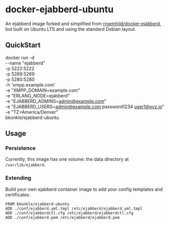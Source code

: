 # docker-ejabberd-ubuntu

An ejabberd image forked and simplified from [rroemhild/docker-ejabberd](https://github.com/rroemhild/docker-ejabberd), but built on Ubuntu LTS and using the standard Debian layout.

## QuickStart

docker run -d \
    --name "ejabberd" \
    -p 5222:5222 \
    -p 5269:5269 \
    -p 5280:5280 \
    -h 'xmpp.example.com' \
    -e "XMPP_DOMAIN=example.com" \
    -e "ERLANG_NODE=ejabberd" \
    -e "EJABBERD_ADMINS=admin@example.com" \
    -e "EJABBERD_USERS=admin@example.com:password1234 user1@xyz.io" \
    -e "TZ=America/Denver" \
    bkonkle/ejabberd-ubuntu

## Usage

### Persistence

Currently, this image has one volume: the data directory at `/var/lib/ejabberd`.

### Extending

Build your own ejabberd container image to add your config templates and certificates.

```docker
FROM bkonkle/ejabberd-ubuntu
ADD ./conf/ejabberd.yml.tmpl /etc/ejabberd/ejabberd.yml.tmpl
ADD ./conf/ejabberdctl.cfg /etc/ejabberd/ejabberdctl.cfg
ADD ./conf/ejabberd.pem /etc/ejabberd/ejabberd.pem
```
